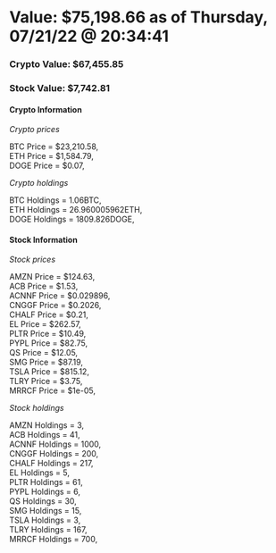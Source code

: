 # Value: $75,198.66 as of Thursday, 07/21/22 @ 20:34:41 

### Crypto Value: $67,455.85

### Stock Value: $7,742.81

#### Crypto Information 
*Crypto prices* 

BTC Price = $23,210.58,  
ETH Price = $1,584.79,  
DOGE Price = $0.07,  


*Crypto holdings* 

BTC Holdings = 1.06BTC,  
ETH Holdings = 26.960005962ETH,  
DOGE Holdings = 1809.826DOGE,  


#### Stock Information 

*Stock prices* 

AMZN Price = $124.63,  
ACB Price = $1.53,  
ACNNF Price = $0.029896,  
CNGGF Price = $0.2026,  
CHALF Price = $0.21,  
EL Price = $262.57,  
PLTR Price = $10.49,  
PYPL Price = $82.75,  
QS Price = $12.05,  
SMG Price = $87.19,  
TSLA Price = $815.12,  
TLRY Price = $3.75,  
MRRCF Price = $1e-05,  


*Stock holdings* 

AMZN Holdings = 3,  
ACB Holdings = 41,  
ACNNF Holdings = 1000,  
CNGGF Holdings = 200,  
CHALF Holdings = 217,  
EL Holdings = 5,  
PLTR Holdings = 61,  
PYPL Holdings = 6,  
QS Holdings = 30,  
SMG Holdings = 15,  
TSLA Holdings = 3,  
TLRY Holdings = 167,  
MRRCF Holdings = 700,  


